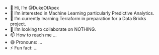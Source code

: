 - 👋 Hi, I’m @DukeOfApex
- 👀 I’m interested in Machine Learning particularly Predictive Analytics.
- 🌱 I’m currently learning Terraform in preparation for a Data Bricks project.
- 💞️ I’m looking to collaborate on NOTHING.
- 📫 How to reach me ... 
- 😄 Pronouns: ...
- ⚡ Fun fact: ...

<!---
DukeOfApex/DukeOfApex is a ✨ special ✨ repository because its `README.md` (this file) appears on your GitHub profile.
You can click the Preview link to take a look at your changes.
--->

